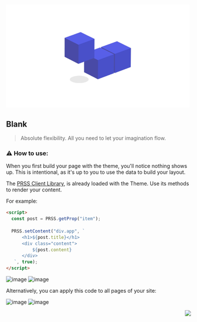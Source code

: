 <p>
  <img src="build/thumbnail.png" width="500" />
  <h2>Blank</h2>
  <blockquote>Absolute flexibility. All you need to let your imagination flow.</blockquote>
</p>

### ⚠️ How to use:
When you first build your page with the theme, you'll notice nothing shows up. This is intentional, as it's up to you to use the data to build your layout.

The [PRSS Client Library](https://github.com/prss-io/prss-client/blob/master/src/index.js), is already loaded with the Theme. Use its methods to render your content.

For example:
```html
<script>
  const post = PRSS.getProp("item");

  PRSS.setContent("div.app", `
      <h1>${post.title}</h1>
      <div class="content">
          ${post.content}
      </div>
   `, true);
</script>

```
![image](https://github.com/prss-io/blank-theme/assets/25509135/01182596-7e65-47dd-93be-7c10599b6c3a)
![image](https://github.com/prss-io/blank-theme/assets/25509135/0b045d89-0b9d-40f8-8d30-f2dd221a388e)

Alternatively, you can apply this code to all pages of your site:

![image](https://github.com/prss-io/blank-theme/assets/25509135/5f307622-5466-41ac-b3dd-fc1be1312fc1)
![image](https://github.com/prss-io/blank-theme/assets/25509135/6a54e349-5acd-4d5e-910d-d4114a44a3c3)


<div align="right">
  <p><a href="https://prss.io"><img src="https://i.imgur.com/5OQD7eL.png" width="130" /></a></p>
</div>
